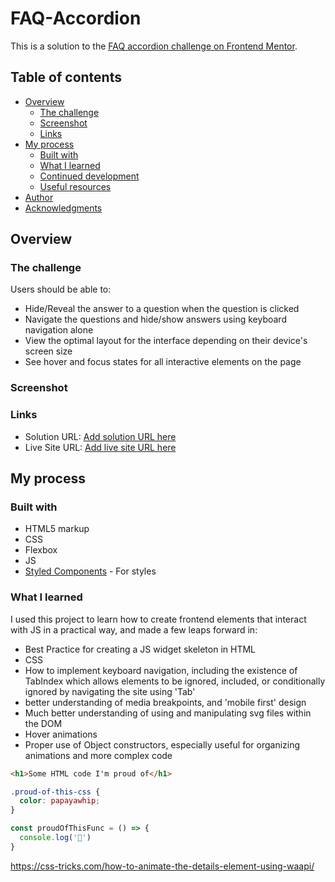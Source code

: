 # FAQ-Accordion
This is a solution to the [FAQ accordion challenge on Frontend Mentor](https://www.frontendmentor.io/challenges/faq-accordion-wyfFdeBwBz).

## Table of contents

- [Overview](#overview)
  - [The challenge](#the-challenge)
  - [Screenshot](#screenshot)
  - [Links](#links)
- [My process](#my-process)
  - [Built with](#built-with)
  - [What I learned](#what-i-learned)
  - [Continued development](#continued-development)
  - [Useful resources](#useful-resources)
- [Author](#author)
- [Acknowledgments](#acknowledgments)



## Overview

### The challenge

Users should be able to:

- Hide/Reveal the answer to a question when the question is clicked
- Navigate the questions and hide/show answers using keyboard navigation alone
- View the optimal layout for the interface depending on their device's screen size
- See hover and focus states for all interactive elements on the page


### Screenshot

### Links

- Solution URL: [Add solution URL here](https://your-solution-url.com)
- Live Site URL: [Add live site URL here](https://your-live-site-url.com)

## My process

### Built with

- HTML5 markup
- CSS
- Flexbox
- JS
- [Styled Components](https://styled-components.com/) - For styles


### What I learned

I used this project to learn how to create frontend elements that interact with JS in a practical way, and made a few leaps forward in:

 - Best Practice for creating a JS widget skeleton in HTML
 - CSS
 - How to implement keyboard navigation, including the existence of TabIndex which allows elements to be ignored, included, or conditionally ignored by navigating the site using 'Tab'
 - better understanding of media breakpoints, and 'mobile first' design
 - Much better understanding of using and manipulating svg files within the DOM
 - Hover animations
 - Proper use of Object constructors, especially useful for organizing animations and more complex code

```html
<h1>Some HTML code I'm proud of</h1>
```
```css
.proud-of-this-css {
  color: papayawhip;
}
```
```js
const proudOfThisFunc = () => {
  console.log('🎉')
}
```


https://css-tricks.com/how-to-animate-the-details-element-using-waapi/